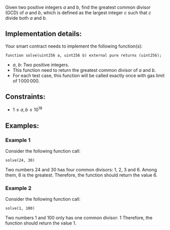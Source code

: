 Given two positive integers $a$ and $b$, find the greatest common divisor (GCD) of $a$ and $b$, which is defined as the largest integer $c$ such that $c$ divide both $a$ and $b$.


## Implementation details:

Your smart contract needs to implement the following function(s):
```
function solve(uint256 a, uint256 b) external pure returns (uint256);
```
- $a$, $b$: Two positive integers.
- This function need to return the greatest common divisor of $a$ and $b$.
- For each test case, this function will be called exactly once with gas limit of $1\,000\,000$.

## Constraints:
- $1 \le a, b \le 10^{18}$

## Examples:

### Example 1

Consider the following function call:

```
solve(24, 30)
```

Two numbers $24$ and $30$ has four common divisors: $1$, $2$, $3$ and $6$. Among them, $6$ is the greatest. Therefore, the function should return the value $6$.

### Example 2

Consider the following function call:

```
solve(1, 100)
```

Two numbers $1$ and $100$ only has one common divisor: $1$ Therefore, the function should return the value $1$.
